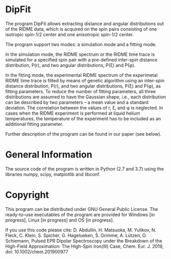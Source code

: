 DipFit
=========
The program DipFit allows extracting distance and angular distributions out of the RIDME data, which is acquired on the spin pairs consisting of one isotropic spin-1/2 center and one anisotropic spin-1/2 center.

The program support two modes: a simulation mode and a fitting mode.

In the simulation mode, the RIDME spectrum or the RIDME time trace is simulated for a specified spin pair with a pre-defined inter-spin distance distribution, P(r), and two angular distributions, P(ξ) and P(φ). 

In the fitting mode, the experimental RIDME spectrum of the experimetal RIDME time trace is fitted by means of genetic algorithm using an inter-spin  distance distribution, P(r), and two angular distributions, P(ξ) and P(φ), as fitting parameters. To reduce the number of fitting parameters, all three distributions are assumed to have the Gaussian shape, i.e., each distribution can be described by two parameters – a mean value and a standard deviation. The correlation between the values of r, ξ, and φ is neglected. In cases when the RIDME experiment is performed at liquid helium temperatures, the temperature of the experiment has to be included as an additional fitting parameter.

Further description of the program can be found in our paper (see below).

General Information
=========
The source code of the program is written in Python (2.7 and 3.7) using the libraries numpy, scipy, matplotlib and libconf. 

Copyright
=========
This program can be distributed under GNU General Public License.
The ready-to-use executables of the program are provided for Windows [in progress], Linux [in progress] and OS [in progress].

If you use this code please cite: D. Abdullin, H. Matsuoka, M. Yulikov, N. Fleck, C. Klein, S. Spicher, G. Hagelueken, S. Grimme, A. Lützen, O. Schiemann, Pulsed EPR Dipolar Spectroscopy under the Breakdown of the High-Field Approximation: The High-Spin Iron(III) Case,
Chem. Eur. J. 2019, doi: 10.1002/chem.201900977
